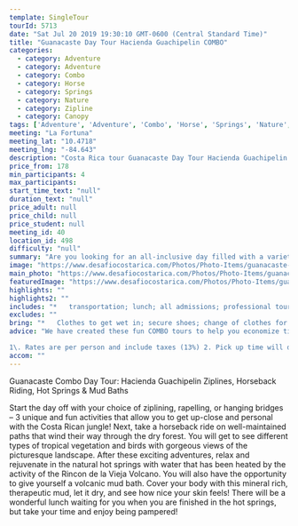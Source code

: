 ```yaml
---
template: SingleTour
tourId: 5713
date: "Sat Jul 20 2019 19:30:10 GMT-0600 (Central Standard Time)"
title: "Guanacaste Day Tour Hacienda Guachipelin COMBO"
categories: 
  - category: Adventure
  - category: Adventure
  - category: Combo
  - category: Horse
  - category: Springs
  - category: Nature
  - category: Zipline
  - category: Canopy
tags: ['Adventure', 'Adventure', 'Combo', 'Horse', 'Springs', 'Nature', 'Zipline', 'Canopy']
meeting: "La Fortuna"
meeting_lat: "10.4718"
meeting_lng: "-84.643"
description: "Costa Rica tour Guanacaste Day Tour Hacienda Guachipelin COMBO, id 5713"
price_from: 178
min_participants: 4
max_participants: 
start_time_text: "null"
duration_text: "null"
price_adult: null
price_child: null
price_student: null
meeting_id: 40
location_id: 498
difficulty: "null"
summary: "Are you looking for an all-inclusive day filled with a variety of activities? You’ll love this tour at Hacienda Guachipelin because it is the perfect mix of adventure and relaxation. Start the day off with a choice of ziplining, rapelling, or a tour of the hanging bridges. Then, horseback ride through the dry forest, soak in the volcanically heated hotsprings, treat yourself to a mud bath and then enjoy a delicious lunch. This is the perfect tour for families, large groups, or those loo..."
image: "https://www.desafiocostarica.com/Photos/Photo-Items/guanacaste-combo-day-tour-hacienda-guachipelin--zipline--horseriding--hot-springs--mudbath-1411509080.jpg"
main_photo: "https://www.desafiocostarica.com/Photos/Photo-Items/guanacaste-combo-day-tour-hacienda-guachipelin--zipline--horseriding--hot-springs--mudbath-1411509080.jpg"
featuredImage: "https://www.desafiocostarica.com/Photos/Photo-Items/guanacaste-combo-day-tour-hacienda-guachipelin--zipline--horseriding--hot-springs--mudbath-1411509080.jpg"
highlights: ""
highlights2: ""
includes: "*   transportation; lunch; all admissions; professional tour guides"
excludes: ""
bring: "*   Clothes to get wet in; secure shoes; change of clothes for after the tour; a little extra spending money in case you want to buy some souvenirs and beers; binoculars; camera; sun block; rain gear; binoculars; camera; sun block; mosquito repellent; sun glasses; hat"
advice: "We have created these fun COMBO tours to help you economize time and money on your vacation - we will coordinate your tour pick-ups and drop-offs and in some COMBOs, you may have a short break back at your hotel to take a breather before the next tour. Please keep your itinerary with you so you are aware of your COMBO logistics.Please let us know your riding abilities and weight so we can get you properly fitted for your horse and saddle.

1\. Rates are per person and include taxes (13%) 2. Pick up time will depend on the hotel where you are staying and the city you are coming from. Please be ready 5 minutes before the assigned time. 3. In the event of any inconvenience at the pick up, please call us immediately: (506)2479-0020 4. We have a 48-hour cancellation policy.For events that could happen beyond our control we may change to a more-suitable tour with an equal or similar adventure-appeal or offer other tour options so you don't miss out on a fun day in Costa Rica. We reserve the right to cancel a trip due to unfavorable conditions & will only run a tour according to our policies. Full refund is given if (on rare occasion) no tour is run."
accom: ""
---
```

Guanacaste Combo Day Tour: Hacienda Guachipelin Ziplines, Horseback Riding, Hot Springs & Mud Baths

Start the day off with your choice of ziplining, rapelling, or hanging bridges – 3 unique and fun activities that allow you to get up-close and personal with the Costa Rican jungle! Next, take a horseback ride on well-maintained paths that wind their way through the dry forest. You will get to see different types of tropical vegetation and birds with gorgeous views of the picturesque landscape. After these exciting adventures, relax and rejuvenate in the natural hot springs with water that has been heated by the activity of the Rincon de la Vieja Volcano. You will also have the opportunity to give yourself a volcanic mud bath. Cover your body with this mineral rich, therapeutic mud, let it dry, and see how nice your skin feels! There will be a wonderful lunch waiting for you when you are finished in the hot springs, but take your time and enjoy being pampered!